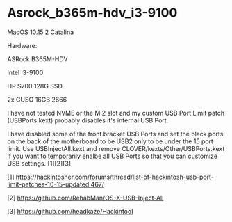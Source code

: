 # Asrock_b365m-hdv_i3-9100

MacOS 10.15.2 Catalina 

Hardware:

ASRock B365M-HDV

Intel i3-9100

HP S700 128G SSD

2x CUSO 16GB 2666

I have not tested NVME or the M.2 slot and my custom USB Port Limit patch (USBPorts.kext) probably disables it's internal USB Port.

I have disabled some of the front bracket USB Ports and set the black ports on the back of the motherboard to be USB2 only to be under the 15 port limit. Use USBInjectAll.kext and remove CLOVER/kexts/Other/USBPorts.kext if you want to temporarily enalbe all USB Ports so that you can customize USB settings. [1][2][3]

[1] https://hackintosher.com/forums/thread/list-of-hackintosh-usb-port-limit-patches-10-15-updated.467/

[2] https://github.com/RehabMan/OS-X-USB-Inject-All

[3] https://github.com/headkaze/Hackintool


